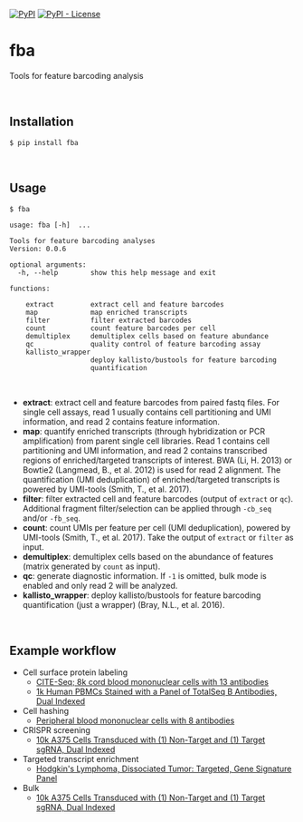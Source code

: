 
[![PyPI](https://img.shields.io/pypi/v/fba?logo=pypi&style=flat-square)](https://pypi.org/project/fba/) [![PyPI - License](https://img.shields.io/pypi/l/fba?style=flat-square)](https://github.com/jlduan/fba/blob/master/LICENSE)

# fba

Tools for feature barcoding analysis

<br>

## Installation

```shell
$ pip install fba
```

<br>

## Usage

```
$ fba

usage: fba [-h]  ...

Tools for feature barcoding analyses
Version: 0.0.6

optional arguments:
  -h, --help        show this help message and exit

functions:

    extract         extract cell and feature barcodes
    map             map enriched transcripts
    filter          filter extracted barcodes
    count           count feature barcodes per cell
    demultiplex     demultiplex cells based on feature abundance
    qc              quality control of feature barcoding assay
    kallisto_wrapper
                    deploy kallisto/bustools for feature barcoding
                    quantification
```

<br>

- __extract__: extract cell and feature barcodes from paired fastq files. For single cell assays, read 1 usually contains cell partitioning and UMI information, and read 2 contains feature information.
- __map__: quantify enriched transcripts (through hybridization or PCR amplification) from parent single cell libraries. Read 1 contains cell partitioning and UMI information, and read 2 contains transcribed regions of enriched/targeted transcripts of interest.  BWA (Li, H. 2013) or Bowtie2 (Langmead, B., et al. 2012) is used for read 2 alignment. The quantification (UMI deduplication) of enriched/targeted transcripts is powered by UMI-tools (Smith, T., et al. 2017).
- __filter__: filter extracted cell and feature barcodes (output of `extract` or `qc`). Additional fragment filter/selection can be applied through `-cb_seq` and/or `-fb_seq`.
- __count__: count UMIs per feature per cell (UMI deduplication), powered by UMI-tools (Smith, T., et al. 2017). Take the output of `extract` or `filter` as input.
- __demultiplex__: demultiplex cells based on the abundance of features (matrix generated by `count` as input).
- __qc__: generate diagnostic information. If `-1` is omitted, bulk mode is enabled and only read 2 will be analyzed.
- __kallisto_wrapper__: deploy kallisto/bustools for feature barcoding quantification (just a wrapper) (Bray, N.L., et al. 2016).

<br>

## Example workflow

- Cell surface protein labeling
    - [CITE-Seq; 8k cord blood mononuclear cells with 13 antibodies](https://github.com/jlduan/fba/blob/master/examples/cell_surface_protein_labeling/PRJNA393315/tutorial.md)
    - [1k Human PBMCs Stained with a Panel of TotalSeq B Antibodies, Dual Indexed](https://github.com/jlduan/fba/blob/master/examples/cell_surface_protein_labeling/SC3_v3_NextGem_DI_PBMC_CSP_1K/tutorial.md)
- Cell hashing
    - [Peripheral blood mononuclear cells with 8 antibodies](https://github.com/jlduan/fba/blob/master/examples/cell_hashing/PRJNA423077/tutorial.md)
- CRISPR screening
    - [10k A375 Cells Transduced with (1) Non-Target and (1) Target sgRNA, Dual Indexed](https://github.com/jlduan/fba/blob/master/examples/crispr_screening/SC3_v3_NextGem_DI_CRISPR_10K/tutorial.md)
- Targeted transcript enrichment
    - [Hodgkin's Lymphoma, Dissociated Tumor: Targeted, Gene Signature Panel](https://github.com/jlduan/fba/blob/master/examples/targeted_transcript_enrichment/Targeted_NGSC3_DI_HodgkinsLymphoma_GeneSignature/tutorial.md)
- Bulk
    - [10k A375 Cells Transduced with (1) Non-Target and (1) Target sgRNA, Dual Indexed](https://github.com/jlduan/fba/blob/master/examples/bulk/SC3_v3_NextGem_DI_CRISPR_10K/tutorial.md)

<br>
